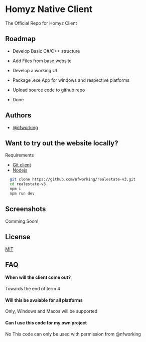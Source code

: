 # Homyz Native ClientThe Official Repo for Homyz Client## Roadmap- Develop Basic C#/C++ structure- Add Files from base website- Develop a working UI- Package .exe App for windows and respective platforms- Upload source code to github repo- Done## Authors- [@nfworking](https://www.github.com/nfworking)## Want to try out the website locally? Requirements- [Git client](https://git-scm.com/downloads)- [Nodejs](https://nodejs.org/en)```bash  git clone https://github.com/nfworking/realestate-v3.git  cd realestate-v3  npm i  npm run dev```    ## ScreenshotsComming Soon!## License[MIT](https://choosealicense.com/licenses/mit/)## FAQ#### When will the client come out?Towards the end of term 4#### Will this be avaiable for all platformsOnly, Windows and Macos will be supported#### Can I use this code for my own projectNo This code can only be used with permission from @nfworking